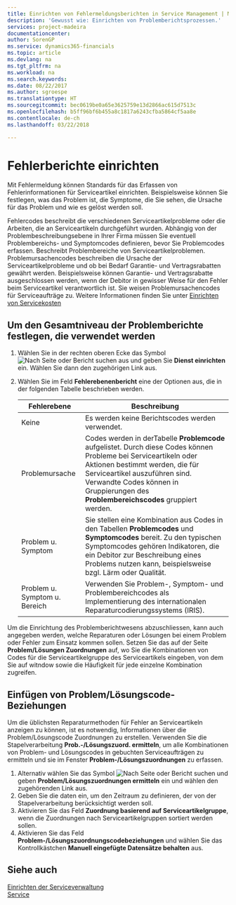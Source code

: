 ```yaml
---
title: Einrichten von Fehlermeldungsberichten in Service Management | Microsoft Docs
description: 'Gewusst wie: Einrichten von Problemberichtsprozessen.'
services: project-madeira
documentationcenter: 
author: SorenGP
ms.service: dynamics365-financials
ms.topic: article
ms.devlang: na
ms.tgt_pltfrm: na
ms.workload: na
ms.search.keywords: 
ms.date: 08/22/2017
ms.author: sgroespe
ms.translationtype: HT
ms.sourcegitcommit: bec0619be0a65e3625759e13d2866ac615d7513c
ms.openlocfilehash: b5ff96bf6b455a8c1817a6243cfba5864cf5aa8e
ms.contentlocale: de-ch
ms.lasthandoff: 03/22/2018

---
```


# <a name="set-up-fault-reporting"></a>Fehlerberichte einrichten
Mit Fehlermeldung können Standards für das Erfassen von Fehlerinformationen für Serviceartikel einrichten. Beispielsweise können Sie festlegen, was das Problem ist, die Symptome, die Sie sehen, die Ursache für das Problem und wie es gelöst werden soll.  

Fehlercodes beschreibt die verschiedenen Serviceartikelprobleme oder die Arbeiten, die an Serviceartikeln durchgeführt wurden. Abhängig von der Problembeschreibungsebene in Ihrer Firma müssen Sie eventuell Problembereichs- und Symptomcodes definieren, bevor Sie Problemcodes erfassen. Beschreibt Problembereiche von Serviceartikelproblemen. Problemursachencodes beschreiben die Ursache der Serviceartikelprobleme und ob bei Bedarf Garantie- und Vertragsrabatten gewährt werden. Beispielsweise können Garantie- und Vertragsrabatte ausgeschlossen werden, wenn der Debitor in gewisser Weise für den Fehler beim Serviceartikel verantwortlich ist. Sie weisen Problemursachencodes für Serviceaufträge zu. Weitere Informationen finden Sie unter [Einrichten von Servicekosten](service-how-to-work-on-service-tasks.md)  

## <a name="to-specify-the-overall-level-of-fault-reporting-to-use"></a>Um den Gesamtniveau der Problemberichte festlegen, die verwendet werden
1. Wählen Sie in der rechten oberen Ecke das Symbol ![Nach Seite oder Bericht suchen](media/ui-search/search_small.png "Nach Seite oder Bericht suchen") aus und geben Sie **Dienst einrichten** ein. Wählen Sie dann den zugehörigen Link aus. 
2. Wählen Sie im Feld **Fehlerebenenbericht** eine der Optionen aus, die in der folgenden Tabelle beschrieben werden.  
  
    |**Fehlerebene**|**Beschreibung**|  
    |------------|-------------|  
    |Keine | Es werden keine Berichtscodes werden verwendet.|  
    |Problemursache | Codes werden in derTabelle **Problemcode** aufgelistet. Durch diese Codes können Probleme bei Serviceartikeln oder Aktionen bestimmt werden, die für Serviceartikel auszuführen sind. Verwandte Codes können in Gruppierungen des **Problembereichscodes** gruppiert werden.|  
    |Problem u. Symptom | Sie stellen eine Kombination aus Codes in den Tabellen **Problemcodes** und **Symptomcodes** bereit. Zu den typischen Symptomcodes gehören Indikatoren, die ein Debitor zur Beschreibung eines Problems nutzen kann, beispielsweise bzgl. Lärm oder Qualität.|  
    |Problem u. Symptom u. Bereich | Verwenden Sie Problem-, Symptom- und Problembereichcodes als Implementierung des internationalen Reparaturcodierungssystems (IRIS).|  
  
Um die Einrichtung des Problemberichtwesens abzuschliessen, kann auch angegeben werden, welche Reparaturen oder Lösungen bei einem Problem oder Fehler zum Einsatz kommen sollen. Setzen Sie das auf der Seite **Problem/Lösungen Zuordnungen** auf, wo Sie die Kombinationen von Codes für die Serviceartikelgruppe des Serviceartikels eingeben, von dem Sie auf witndow sowie die Häufigkeit für jede einzelne Kombination zugreifen.

## <a name="to-create-fault-and-resolution-code-relationships"></a>Einfügen von Problem/Lösungscode-Beziehungen
<!--this needs to go in a working with topic-->
Um die üblichsten Reparaturmethoden für Fehler an Serviceartikeln anzeigen zu können, ist es notwendig, Informationen über die Problem/Lösungscode Zuordnungen zu erstellen. Verwenden Sie die Stapelverarbeitung **Prob.-/Lösungszuord. ermitteln**, um alle Kombinationen von Problem- und Lösungscodes in gebuchten Serviceaufträgen zu ermitteln und sie im Fenster **Problem-/Lösungszuordnungen** zu erfassen. 
  
1. Alternativ wählen Sie das Symbol ![Nach Seite oder Bericht suchen](media/ui-search/search_small.png "Nach Seite oder Bericht suchen") und geben **Problem/Lösungszuordnungen ermitteln** ein und wählen den zugehörenden Link aus.  
2. Geben Sie die daten ein, um den Zeitraum zu definieren, der von der Stapelverarbeitung berücksichtigt werden soll.  
3. Aktivieren Sie das Feld **Zuordnung basierend auf Serviceartikelgruppe**, wenn die Zuordnungen nach Serviceartikelgruppen sortiert werden sollen.  
4. Aktivieren Sie das Feld **Problem-/Lösungszuordnungscodebeziehungen** und wählen Sie das Kontrollkästchen **Manuell eingefügte Datensätze behalten** aus.  

## <a name="see-also"></a>Siehe auch
[Einrichten der Serviceverwaltung](service-setup-service.md)  
[Service](service-service.md)  

